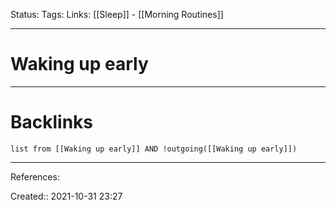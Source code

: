 Status: 
Tags: 
Links: [[Sleep]] - [[Morning Routines]]
___
# Waking up early

___
# Backlinks
```dataview
list from [[Waking up early]] AND !outgoing([[Waking up early]])
```
___
References:

Created:: 2021-10-31 23:27
